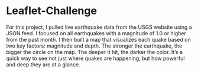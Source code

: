 # Leaflet-Challenge

For this project, I pulled live earthquake data from the USGS website using a JSON feed. I focused on all earthquakes with a magnitude of 1.0 or higher from the past month. I then built a map that visualizes each quake based on two key factors: magnitude and depth. The stronger the earthquake, the bigger the circle on the map. The deeper it hit, the darker the color. It’s a quick way to see not just where quakes are happening, but how powerful and deep they are at a glance.
